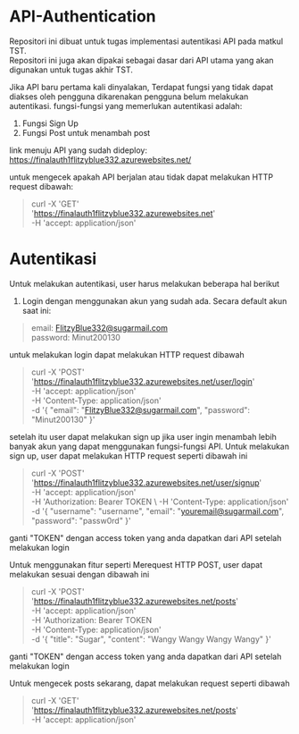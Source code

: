 # API-Authentication  

Repositori ini dibuat untuk tugas implementasi autentikasi API pada matkul TST.  
Repositori ini juga akan dipakai sebagai dasar dari API utama yang akan digunakan untuk tugas akhir TST. 


Jika API baru pertama kali dinyalakan, Terdapat fungsi yang tidak dapat diakses oleh pengguna dikarenakan pengguna belum melakukan autentikasi. fungsi-fungsi yang memerlukan autentikasi adalah:  
1. Fungsi Sign Up
2. Fungsi Post untuk menambah post  

link menuju API yang sudah dideploy: https://finalauth1flitzyblue332.azurewebsites.net/  

untuk mengecek apakah API berjalan atau tidak dapat melakukan HTTP request dibawah:
>curl -X 'GET' \
  'https://finalauth1flitzyblue332.azurewebsites.net' \
  -H 'accept: application/json'
>

# Autentikasi
Untuk melakukan autentikasi, user harus melakukan beberapa hal berikut
1. Login dengan menggunakan akun yang sudah ada. Secara default akun saat ini: 
> email: FlitzyBlue332@sugarmail.com  
password: Minut200130
>
untuk melakukan login dapat melakukan HTTP request dibawah
> curl -X 'POST' \
  'https://finalauth1flitzyblue332.azurewebsites.net/user/login' \
  -H 'accept: application/json' \
  -H 'Content-Type: application/json' \
  -d '{
  "email": "FlitzyBlue332@sugarmail.com",
  "password": "Minut200130"
}'
>
setelah itu user dapat melakukan sign up jika user ingin menambah lebih banyak akun yang dapat menggunakan fungsi-fungsi API. Untuk melakukan sign up, user dapat melakukan HTTP request seperti dibawah ini
>curl -X 'POST' \
  'https://finalauth1flitzyblue332.azurewebsites.net/user/signup' \
  -H 'accept: application/json' \
  -H 'Authorization: Bearer TOKEN  \ 
  -H 'Content-Type: application/json' \
  -d '{
  "username": "username",
  "email": "youremail@sugarmail.com",
  "password": "passw0rd"
}'
>
ganti "TOKEN" dengan access token yang anda dapatkan dari API setelah melakukan login

Untuk menggunakan fitur seperti Merequest HTTP POST, user dapat melakukan sesuai dengan dibawah ini
> curl -X 'POST' \
  'https://finalauth1flitzyblue332.azurewebsites.net/posts' \
  -H 'accept: application/json' \
  -H 'Authorization: Bearer TOKEN \
  -H 'Content-Type: application/json' \
  -d '{
  "title": "Sugar",
  "content": "Wangy Wangy Wangy Wangy"
}'
>
ganti "TOKEN" dengan access token yang anda dapatkan dari API setelah melakukan login

Untuk mengecek posts sekarang, dapat melakukan request seperti dibawah
>curl -X 'GET' \
  'https://finalauth1flitzyblue332.azurewebsites.net/posts' \
  -H 'accept: application/json'
>